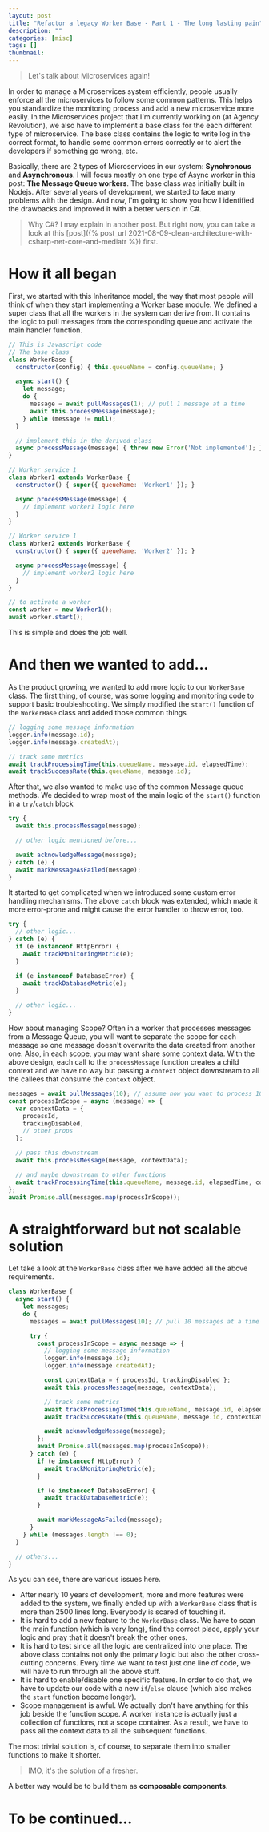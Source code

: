 ```yaml
---
layout: post
title: "Refactor a legacy Worker Base - Part 1 - The long lasting pain"
description: ""
categories: [misc]
tags: []
thumbnail:
---
```


> Let's talk about Microservices again!

In order to manage a Microservices system efficiently, people usually enforce all the
microservices to
follow some common patterns. This helps you standardize the monitoring process and add a new
microservice more easily. In the Microservices project that I'm currently working on (at Agency
Revolution), we also have to
implement a base class for the each different type of microservice. The base
class contains the logic to write log in the correct format, to handle some common errors
correctly or to alert the developers if something go wrong, etc.

Basically, there are 2 types of Microservices in
our system: **Synchronous** and **Asynchronous**. I will focus mostly on one type of Async worker in
this post: **The Message Queue workers**.
The base class was initially built in Nodejs. After several years of development, we started to face
many problems with the design. And now, I'm going to show you how I identified the drawbacks and
improved it with a better version in C#.

> Why C#? I may explain in another post. But right now, you
> can take a look at this
> [post]({% post_url 2021-08-09-clean-architecture-with-csharp-net-core-and-mediatr %})
> first.

# How it all began

First, we started with this Inheritance model, the way that most people will think of when they
start implementing a Worker base module. We defined a super class that all the workers in the system
can derive from. It
contains the logic to pull messages from the corresponding queue and
activate the main handler function.

```javascript
// This is Javascript code
// The base class
class WorkerBase {
  constructor(config) { this.queueName = config.queueName; }

  async start() {
    let message;
    do {
      message = await pullMessages(1); // pull 1 message at a time
      await this.processMessage(message);
    } while (message != null);
  }

  // implement this in the derived class
  async processMessage(message) { throw new Error('Not implemented'); }
}

// Worker service 1
class Worker1 extends WorkerBase {
  constructor() { super({ queueName: 'Worker1' }); }

  async processMessage(message) {
    // implement worker1 logic here
  }
}

// Worker service 1
class Worker2 extends WorkerBase {
  constructor() { super({ queueName: 'Worker2' }); }

  async processMessage(message) {
    // implement worker2 logic here
  }
}

// to activate a worker
const worker = new Worker1();
await worker.start();
```

<!-- more -->

This is simple and does the job well.

# And then we wanted to add...

As the product growing, we wanted to add more logic to our `WorkerBase`
class. The first thing, of course, was some logging and monitoring code to support basic
troubleshooting. We simply modified the `start()` function of the `WorkerBase` class and added
those common things

```javascript
// logging some message information
logger.info(message.id);
logger.info(message.createdAt);

// track some metrics
await trackProcessingTime(this.queueName, message.id, elapsedTime);
await trackSuccessRate(this.queueName, message.id);
```

After that, we also wanted to make use of the common Message queue methods. We decided to
wrap most of the main logic of the `start()` function in a `try`/`catch` block

```javascript
try {
  await this.processMessage(message);

  // other logic mentioned before...

  await acknowledgeMessage(message);
} catch (e) {
  await markMessageAsFailed(message);
}
```

It started to get complicated when we introduced some custom error handling mechanisms.
The above `catch` block was extended, which made it more error-prone and might cause the error
handler to throw error, too.

```javascript
try {
  // other logic...
} catch (e) {
  if (e instanceof HttpError) {
    await trackMonitoringMetric(e);
  }

  if (e instanceof DatabaseError) {
    await trackDatabaseMetric(e);
  }

  // other logic...
}
```

How about managing Scope? Often in a worker that processes messages from a Message Queue, you
will want to separate the scope for each message so one message doesn't overwrite the data created
from another one. Also, in each scope, you may want share some context data. With the above
design, each call to the `processMessage` function creates a child context and we have no way but
passing a `context` object downstream to all the callees that consume the `context` object.

```javascript
messages = await pullMessages(10); // assume now you want to process 10 messages at a time
const processInScope = async (message) => {
  var contextData = {
    processId,
    trackingDisabled,
    // other props
  };

  // pass this downstream
  await this.processMessage(message, contextData);

  // and maybe downstream to other functions
  await trackProcessingTime(this.queueName, message.id, elapsedTime, contextData);
};
await Promise.all(messages.map(processInScope));
```

# A straightforward but not scalable solution

Let take a look at the `WorkerBase` class after we have added all the above requirements.

```javascript
class WorkerBase {
  async start() {
    let messages;
    do {
      messages = await pullMessages(10); // pull 10 messages at a time

      try {
        const processInScope = async message => {
          // logging some message information
          logger.info(message.id);
          logger.info(message.createdAt);

          const contextData = { processId, trackingDisabled };
          await this.processMessage(message, contextData);

          // track some metrics
          await trackProcessingTime(this.queueName, message.id, elapsedTime, contextData);
          await trackSuccessRate(this.queueName, message.id, contextData);

          await acknowledgeMessage(message);
        };
        await Promise.all(messages.map(processInScope));
      } catch (e) {
        if (e instanceof HttpError) {
          await trackMonitoringMetric(e);
        }

        if (e instanceof DatabaseError) {
          await trackDatabaseMetric(e);
        }

        await markMessageAsFailed(message);
      }
    } while (messages.length !== 0);
  }

  // others...
}
```

As you can see, there are various issues here.

- After nearly 10 years of development, more and more features were added to the system, we
  finally ended up with a `WorkerBase` class that is more than 2500 lines long. Everybody is scared
  of touching it.
- It is hard to add a new feature to the `WorkerBase` class. We have to scan the main
  function (which is very long), find the correct place, apply your logic and pray that it doesn't
  break the other ones.
- It is hard to test since all the logic are centralized into one place. The above class contains
  not only the primary logic but also the other cross-cutting concerns. Every time we want to test
  just one line of code, we will have to run through all the above stuff.
- It is hard to enable/disable one specific feature. In order to do that, we have to update our code
  with a new `if`/`else` clause (which also makes the `start` function become longer).
- Scope management is awful. We actually don't have anything for this job beside the function
  scope. A worker instance is actually just a collection of functions, not a scope container. As a
  result, we have to pass all the context data to all the subsequent functions.

The most trivial solution is, of course, to separate them into smaller functions to make it shorter.

> IMO, it's the solution of a fresher.

A better way would be to build them as **composable components**.

# To be continued...
